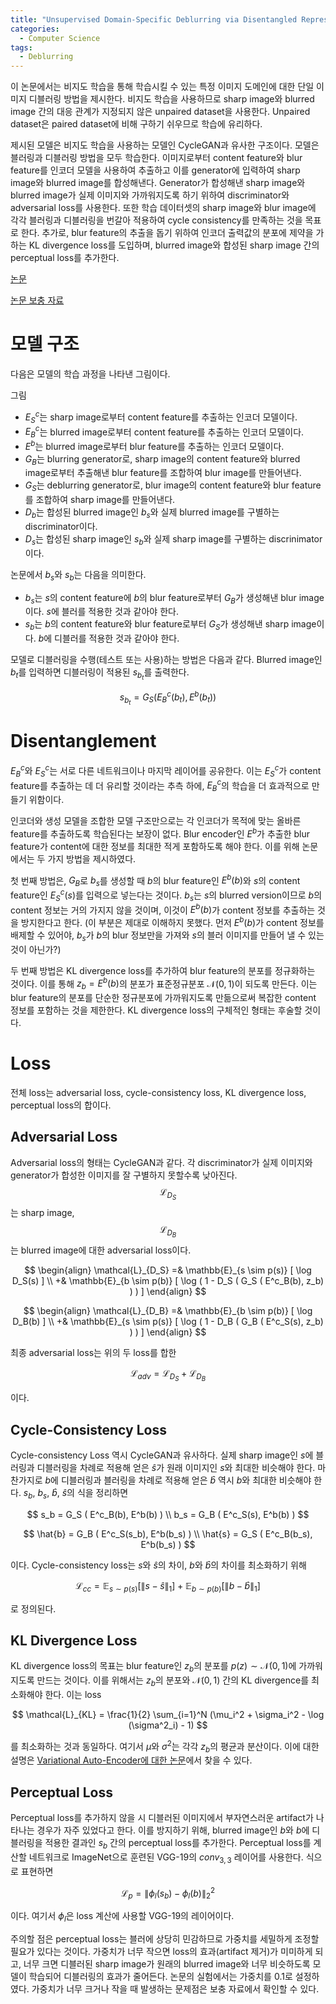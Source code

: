 ```yaml
---
title: "Unsupervised Domain-Specific Deblurring via Disentangled Representations (2019)"
categories:
  - Computer Science
tags:
  - Deblurring
---
```


이 논문에서는 비지도 학습을 통해 학습시킬 수 있는 특정 이미지 도메인에 대한 단일 이미지 디블러링 방법을 제시한다. 비지도 학습을 사용하므로 sharp image와 blurred image 간의 대응 관계가 지정되지 않은 unpaired dataset을 사용한다. Unpaired dataset은 paired dataset에 비해 구하기 쉬우므로 학습에 유리하다.

제시된 모델은 비지도 학습을 사용하는 모델인 CycleGAN과 유사한 구조이다. 모델은 블러링과 디블러링 방법을 모두 학습한다. 이미지로부터 content feature와 blur feature를 인코더 모델을 사용하여 추출하고 이를 generator에 입력하여 sharp image와 blurred image를 합성해낸다. Generator가 합성해낸 sharp image와 blurred image가 실제 이미지와 가까워지도록 하기 위하여 discriminator와 adversarial loss를 사용한다. 또한 학습 데이터셋의 sharp image와 blur image에 각각 블러링과 디블러링을 번갈아 적용하여 cycle consistency를 만족하는 것을 목표로 한다. 추가로, blur feature의 추출을 돕기 위하여 인코더 출력값의 분포에 제약을 가하는 KL divergence loss를 도입하며, blurred image와 합성된 sharp image 간의 perceptual loss를 추가한다.

[논문](https://openaccess.thecvf.com/content_CVPR_2019/papers/Lu_Unsupervised_Domain-Specific_Deblurring_via_Disentangled_Representations_CVPR_2019_paper.pdf)

[논문 보충 자료](https://openaccess.thecvf.com/content_CVPR_2019/supplemental/Lu_Unsupervised_Domain-Specific_Deblurring_CVPR_2019_supplemental.pdf)

# 모델 구조

다음은 모델의 학습 과정을 나타낸 그림이다.

그림

- $E^c_S$는 sharp image로부터 content feature를 추출하는 인코더 모델이다.
- $E^c_B$는 blurred image로부터 content feature를 추출하는 인코더 모델이다.
- $E^b$는 blurred image로부터 blur feature를 추출하는 인코더 모델이다.
- $G_B$는 blurring generator로, sharp image의 content feature와 blurred image로부터 추출해낸 blur feature를 조합하여 blur image를 만들어낸다.
- $G_S$는 deblurring generator로, blur image의 content feature와 blur feature를 조합하여 sharp image를 만들어낸다.
- $D_b$는 합성된 blurred image인 $b_s$와 실제 blurred image를 구별하는 discriminator이다.
- $D_s$는 합성된 sharp image인 $s_b$와 실제 sharp image를 구별하는 discrinimator이다.

논문에서 $b_s$와 $s_b$는 다음을 의미한다.

- $b_s$는 $s$의 content feature에 $b$의 blur feature로부터 $G_B$가 생성해낸 blur image이다. $s$에 블러를 적용한 것과 같아야 한다.
- $s_b$는 $b$의 content feature와 blur feature로부터 $G_S$가 생성해낸 sharp image이다. $b$에 디블러를 적용한 것과 같아야 한다.

모델로 디블러링을 수행(테스트 또는 사용)하는 방법은 다음과 같다. Blurred image인 $b_t$를 입력하면 디블러링이 적용된 $s_{b_t}$를 출력한다.

$$ s_{b_t} = G_S ( E^c_B(b_t), E^b(b_t) ) $$

# Disentanglement

$E^c_B$와 $E^c_S$는 서로 다른 네트워크이나 마지막 레이어를 공유한다. 이는 $E^c_S$가 content feature를 추출하는 데 더 유리할 것이라는 추측 하에, $E^c_B$의 학습을 더 효과적으로 만들기 위함이다.

인코더와 생성 모델을 조합한 모델 구조만으로는 각 인코더가 목적에 맞는 올바른 feature를 추출하도록 학습된다는 보장이 없다. Blur encoder인 $E^b$가 추출한 blur feature가 content에 대한 정보를 최대한 적게 포함하도록 해야 한다. 이를 위해 논문에서는 두 가지 방법을 제시하였다.

첫 번째 방법은, $G_B$로 $b_s$를 생성할 때 $b$의 blur feature인 $E^b(b)$와 $s$의 content feature인 $E^c_S(s)$를 입력으로 넣는다는 것이다. $b_s$는 $s$의 blurred version이므로 $b$의 content 정보는 거의 가지지 않을 것이며, 이것이 $E^b(b)$가 content 정보를 추출하는 것을 방지한다고 한다. (이 부분은 제대로 이해하지 못했다. 먼저 $E^b(b)$가 content 정보를 배제할 수 있어야, $b_s$가 $b$의 blur 정보만을 가져와 $s$의 블러 이미지를 만들어 낼 수 있는 것이 아닌가?)

두 번째 방법은 KL divergence loss를 추가하여 blur feature의 분포를 정규화하는 것이다. 이를 통해 $z_b = E^b(b)$의 분포가 표준정규분포 $\mathcal N(0, 1)$이 되도록 만든다. 이는 blur feature의 분포를 단순한 정규분포에 가까워지도록 만듦으로써 복잡한 content 정보를 포함하는 것을 제한한다. KL divergence loss의 구체적인 형태는 후술할 것이다.

# Loss

전체 loss는 adversarial loss, cycle-consistency loss, KL divergence loss, perceptual loss의 합이다.

## Adversarial Loss

Adversarial loss의 형태는 CycleGAN과 같다. 각 discriminator가 실제 이미지와 generator가 합성한 이미지를 잘 구별하지 못할수록 낮아진다. $$\mathcal{L}_{D_S}$$는 sharp image, $$\mathcal{L}_{D_B}$$는 blurred image에 대한 adversarial loss이다.

$$ \begin{align} \mathcal{L}_{D_S} =& \mathbb{E}_{s \sim p(s)} [ \log D_S(s) ] \\ +& \mathbb{E}_{b \sim p(b)} [ \log ( 1 - D_S ( G_S ( E^c_B(b), z_b) ) ) ] \end{align} $$

$$ \begin{align} \mathcal{L}_{D_B} =& \mathbb{E}_{b \sim p(b)} [ \log D_B(b) ] \\ +& \mathbb{E}_{s \sim p(s)} [ \log ( 1 - D_B ( G_B ( E^c_S(s), z_b) ) ) ] \end{align} $$

최종 adversarial loss는 위의 두 loss를 합한

$$ \mathcal{L}_{adv} = \mathcal{L}_{D_S} + \mathcal{L}_{D_B} $$

이다.

## Cycle-Consistency Loss

Cycle-consistency Loss 역시 CycleGAN과 유사하다. 실제 sharp image인 $s$에 블러링과 디블러링을 차례로 적용해 얻은 $\hat{s}$가 원래 이미지인 $s$와 최대한 비슷해야 한다. 마찬가지로 $b$에 디블러링과 블러링을 차례로 적용해 얻은 $\hat{b}$ 역시 $b$와 최대한 비슷해야 한다. $s_b$, $b_s$, $\hat{b}$, $\hat{s}$의 식을 정리하면

$$ s_b = G_S ( E^c_B(b), E^b(b) ) \\ b_s = G_B ( E^c_S(s), E^b(b) ) $$

$$ \hat{b} = G_B ( E^c_S(s_b), E^b(b_s) ) \\ \hat{s} = G_S ( E^c_B(b_s), E^b(b_s) ) $$

이다. Cycle-consistency loss는 $s$와 $\hat{s}$의 차이, $b$와 $\hat{b}$의 차이를 최소화하기 위해

$$ \mathcal{L}_{cc} = \mathbb{E}_{s \sim p(s)} [ \lVert s - \hat{s} \rVert_1 ] + \mathbb{E}_{b \sim p(b)} [ \lVert b - \hat{b} \rVert_1 ] $$

로 정의된다.

## KL Divergence Loss

KL divergence loss의 목표는 blur feature인 $z_b$의 분포를 $p(z) \sim \mathcal{N}(0, 1)$에 가까워지도록 만드는 것이다. 이를 위해서는 $z_b$의 분포와 $\mathcal{N}(0, 1)$ 간의 KL divergence를 최소화해야 한다. 이는 loss

$$ \mathcal{L}_{KL} = \frac{1}{2} \sum_{i=1}^N (\mu_i^2 + \sigma_i^2 - \log (\sigma^2_i) - 1) $$

를 최소화하는 것과 동일하다. 여기서 $\mu$와 $\sigma^2$는 각각 $z_b$의 평균과 분산이다. 이에 대한 설명은 [Variational Auto-Encoder에 대한 논문](https://arxiv.org/pdf/1312.6114.pdf)에서 찾을 수 있다.

## Perceptual Loss

Perceptual loss를 추가하지 않을 시 디블러된 이미지에서 부자연스러운 artifact가 나타나는 경우가 자주 있었다고 한다. 이를 방지하기 위해, blurred image인 $b$와 $b$에 디블러링을 적용한 결과인 $s_b$ 간의 perceptual loss를 추가한다. Perceptual loss를 계산할 네트워크로 ImageNet으로 훈련된 VGG-19의 $conv_{3,3}$ 레이어를 사용한다. 식으로 표현하면

$$ \mathcal{L}_p = \lVert \phi_l(s_b) - \phi_l(b) \rVert_2^2 $$

이다. 여기서 $\phi_l$은 loss 계산에 사용할 VGG-19의 레이어이다.

주의할 점은 perceptual loss는 블러에 상당히 민감하므로 가중치를 세밀하게 조정할 필요가 있다는 것이다. 가중치가 너무 작으면 loss의 효과(artifact 제거)가 미미하게 되고, 너무 크면 디블러된 sharp image가 원래의 blurred image와 너무 비슷하도록 모델이 학습되어 디블러링의 효과가 줄어든다. 논문의 실험에서는 가중치를 $0.1$로 설정하였다. 가중치가 너무 크거나 작을 때 발생하는 문제점은 보충 자료에서 확인할 수 있다.

